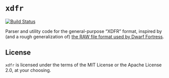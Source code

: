 # `xdfr`
[![Build Status](https://travis-ci.com/pthariensflame/libdfraw.svg?branch=master)](https://travis-ci.com/pthariensflame/libdfraw)

Parser and utility code for the general-purpose “XDFR” format, inspired by (and a rough generalization of) [the RAW file format used by Dwarf Fortress](http://dwarffortresswiki.org/index.php/DF2014:Raw_file).

## License

`xdfr` is licensed under the terms of the MIT License or the Apache License 2.0, at your choosing.
